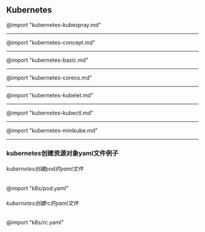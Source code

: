 
## Kubernetes
@import "kubernetes-kubespray.md"

---
@import "kubernetes-concept.md"

---
@import "kubernetes-basic.md"

---
@import "kubernetes-coreos.md"

---
@import "kubernetes-kubelet.md"

---
@import "kubernetes-kubectl.md"

---
@import "kubernetes-minikube.md"

---
### kubernetes创建资源对象yaml文件例子
###### kubernetes创建pod的yaml文件
@import "k8s/pod.yaml"

###### kubernetes创建rc的yaml文件
@import "k8s/rc.yaml"